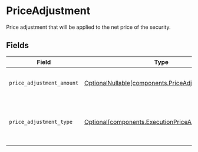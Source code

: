 # PriceAdjustment

Price adjustment that will be applied to the net price of the security.


## Fields

| Field                                                                                                        | Type                                                                                                         | Required                                                                                                     | Description                                                                                                  | Example                                                                                                      |
| ------------------------------------------------------------------------------------------------------------ | ------------------------------------------------------------------------------------------------------------ | ------------------------------------------------------------------------------------------------------------ | ------------------------------------------------------------------------------------------------------------ | ------------------------------------------------------------------------------------------------------------ |
| `price_adjustment_amount`                                                                                    | [OptionalNullable[components.PriceAdjustmentAmount]](../../models/components/priceadjustmentamount.md)       | :heavy_minus_sign:                                                                                           | Total monetary value of the price_adjustment                                                                 | {<br/>"value": "56.15"<br/>}                                                                                 |
| `price_adjustment_type`                                                                                      | [Optional[components.ExecutionPriceAdjustmentType]](../../models/components/executionpriceadjustmenttype.md) | :heavy_minus_sign:                                                                                           | The type of price adjustment being applied by the broker to the net price of the security.                   | MARKUP                                                                                                       |